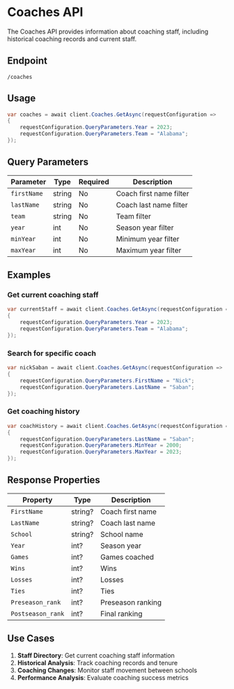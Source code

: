 # Coaches API

The Coaches API provides information about coaching staff, including historical coaching records and current staff.

## Endpoint

`/coaches`

## Usage

```csharp
var coaches = await client.Coaches.GetAsync(requestConfiguration =>
{
    requestConfiguration.QueryParameters.Year = 2023;
    requestConfiguration.QueryParameters.Team = "Alabama";
});
```

## Query Parameters

| Parameter | Type | Required | Description |
|-----------|------|----------|-------------|
| `firstName` | string | No | Coach first name filter |
| `lastName` | string | No | Coach last name filter |
| `team` | string | No | Team filter |
| `year` | int | No | Season year filter |
| `minYear` | int | No | Minimum year filter |
| `maxYear` | int | No | Maximum year filter |

## Examples

### Get current coaching staff

```csharp
var currentStaff = await client.Coaches.GetAsync(requestConfiguration =>
{
    requestConfiguration.QueryParameters.Year = 2023;
    requestConfiguration.QueryParameters.Team = "Alabama";
});
```

### Search for specific coach

```csharp
var nickSaban = await client.Coaches.GetAsync(requestConfiguration =>
{
    requestConfiguration.QueryParameters.FirstName = "Nick";
    requestConfiguration.QueryParameters.LastName = "Saban";
});
```

### Get coaching history

```csharp
var coachHistory = await client.Coaches.GetAsync(requestConfiguration =>
{
    requestConfiguration.QueryParameters.LastName = "Saban";
    requestConfiguration.QueryParameters.MinYear = 2000;
    requestConfiguration.QueryParameters.MaxYear = 2023;
});
```

## Response Properties

| Property | Type | Description |
|----------|------|-------------|
| `FirstName` | string? | Coach first name |
| `LastName` | string? | Coach last name |
| `School` | string? | School name |
| `Year` | int? | Season year |
| `Games` | int? | Games coached |
| `Wins` | int? | Wins |
| `Losses` | int? | Losses |
| `Ties` | int? | Ties |
| `Preseason_rank` | int? | Preseason ranking |
| `Postseason_rank` | int? | Final ranking |

## Use Cases

1. **Staff Directory**: Get current coaching staff information
2. **Historical Analysis**: Track coaching records and tenure
3. **Coaching Changes**: Monitor staff movement between schools
4. **Performance Analysis**: Evaluate coaching success metrics